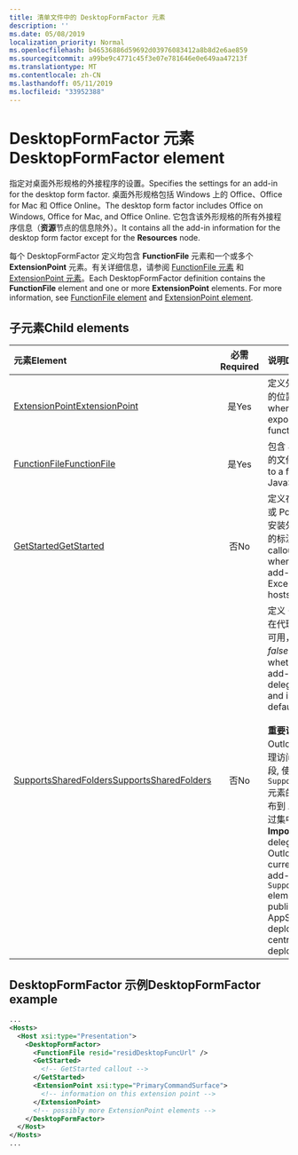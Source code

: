 ```yaml
---
title: 清单文件中的 DesktopFormFactor 元素
description: ''
ms.date: 05/08/2019
localization_priority: Normal
ms.openlocfilehash: b46536886d59692d03976083412a8b8d2e6ae859
ms.sourcegitcommit: a99be9c4771c45f3e07e781646e0e649aa47213f
ms.translationtype: MT
ms.contentlocale: zh-CN
ms.lasthandoff: 05/11/2019
ms.locfileid: "33952388"
---
```

# <a name="desktopformfactor-element"></a><span data-ttu-id="174ee-102">DesktopFormFactor 元素</span><span class="sxs-lookup"><span data-stu-id="174ee-102">DesktopFormFactor element</span></span>

<span data-ttu-id="174ee-103">指定对桌面外形规格的外接程序的设置。</span><span class="sxs-lookup"><span data-stu-id="174ee-103">Specifies the settings for an add-in for the desktop form factor.</span></span> <span data-ttu-id="174ee-104">桌面外形规格包括 Windows 上的 Office、Office for Mac 和 Office Online。</span><span class="sxs-lookup"><span data-stu-id="174ee-104">The desktop form factor includes Office on Windows, Office for Mac, and Office Online.</span></span> <span data-ttu-id="174ee-105">它包含该外形规格的所有外接程序信息（**资源**节点的信息除外）。</span><span class="sxs-lookup"><span data-stu-id="174ee-105">It contains all the add-in information for the desktop form factor except for the  **Resources** node.</span></span>

<span data-ttu-id="174ee-p102">每个 DesktopFormFactor 定义均包含 **FunctionFile** 元素和一个或多个 **ExtensionPoint** 元素。有关详细信息，请参阅 [FunctionFile 元素](functionfile.md) 和 [ExtensionPoint 元素](extensionpoint.md)。</span><span class="sxs-lookup"><span data-stu-id="174ee-p102">Each DesktopFormFactor definition contains the  **FunctionFile** element and one or more **ExtensionPoint** elements. For more information, see [FunctionFile element](functionfile.md) and [ExtensionPoint element](extensionpoint.md).</span></span>

## <a name="child-elements"></a><span data-ttu-id="174ee-108">子元素</span><span class="sxs-lookup"><span data-stu-id="174ee-108">Child elements</span></span>

| <span data-ttu-id="174ee-109">元素</span><span class="sxs-lookup"><span data-stu-id="174ee-109">Element</span></span>                               | <span data-ttu-id="174ee-110">必需</span><span class="sxs-lookup"><span data-stu-id="174ee-110">Required</span></span> | <span data-ttu-id="174ee-111">说明</span><span class="sxs-lookup"><span data-stu-id="174ee-111">Description</span></span>  |
|:--------------------------------------|:--------:|:-------------|
| [<span data-ttu-id="174ee-112">ExtensionPoint</span><span class="sxs-lookup"><span data-stu-id="174ee-112">ExtensionPoint</span></span>](extensionpoint.md)   | <span data-ttu-id="174ee-113">是</span><span class="sxs-lookup"><span data-stu-id="174ee-113">Yes</span></span>      | <span data-ttu-id="174ee-114">定义外接程序公开功能的位置。</span><span class="sxs-lookup"><span data-stu-id="174ee-114">Defines where an add-in exposes functionality.</span></span> |
| [<span data-ttu-id="174ee-115">FunctionFile</span><span class="sxs-lookup"><span data-stu-id="174ee-115">FunctionFile</span></span>](functionfile.md)       | <span data-ttu-id="174ee-116">是</span><span class="sxs-lookup"><span data-stu-id="174ee-116">Yes</span></span>      | <span data-ttu-id="174ee-117">包含 JavaScript 函数的文件的 URL。</span><span class="sxs-lookup"><span data-stu-id="174ee-117">A URL to a file that contains JavaScript functions.</span></span>|
| [<span data-ttu-id="174ee-118">GetStarted</span><span class="sxs-lookup"><span data-stu-id="174ee-118">GetStarted</span></span>](getstarted.md)           | <span data-ttu-id="174ee-119">否</span><span class="sxs-lookup"><span data-stu-id="174ee-119">No</span></span>       | <span data-ttu-id="174ee-120">定义在 Word、Excel 或 PowerPoint 主机中安装外接程序时将显示的标注。</span><span class="sxs-lookup"><span data-stu-id="174ee-120">Defines the callout that appears when installing the add-in in Word, Excel, or PowerPoint hosts.</span></span> |
| [<span data-ttu-id="174ee-121">SupportsSharedFolders</span><span class="sxs-lookup"><span data-stu-id="174ee-121">SupportsSharedFolders</span></span>](supportssharedfolders.md) | <span data-ttu-id="174ee-122">否</span><span class="sxs-lookup"><span data-stu-id="174ee-122">No</span></span> | <span data-ttu-id="174ee-123">定义 Outlook 外接程序在代理应用场景中是否可用，默认设置为 *false*。</span><span class="sxs-lookup"><span data-stu-id="174ee-123">Defines whether the Outlook add-in is available in delegate scenarios and is set to *false* by default.</span></span><br><br><span data-ttu-id="174ee-124">**重要说明**: 由于 Outlook 外接程序的代理访问当前处于预览阶段, 使用`SupportSharedFolders`元素的外接程序不能发布到 AppSource 或通过集中部署进行部署。</span><span class="sxs-lookup"><span data-stu-id="174ee-124">**Important**: Because delegate access for Outlook add-ins is currently in preview, add-ins that use the `SupportSharedFolders` element cannot be published to AppSource or deployed via centralized deployment.</span></span> |

## <a name="desktopformfactor-example"></a><span data-ttu-id="174ee-125">DesktopFormFactor 示例</span><span class="sxs-lookup"><span data-stu-id="174ee-125">DesktopFormFactor example</span></span>

```xml
...
<Hosts>
  <Host xsi:type="Presentation">
    <DesktopFormFactor>
      <FunctionFile resid="residDesktopFuncUrl" />
      <GetStarted>
        <!-- GetStarted callout -->
      </GetStarted>
      <ExtensionPoint xsi:type="PrimaryCommandSurface">
        <!-- information on this extension point -->
      </ExtensionPoint>
      <!-- possibly more ExtensionPoint elements -->
    </DesktopFormFactor>
  </Host>
</Hosts>
...
```
